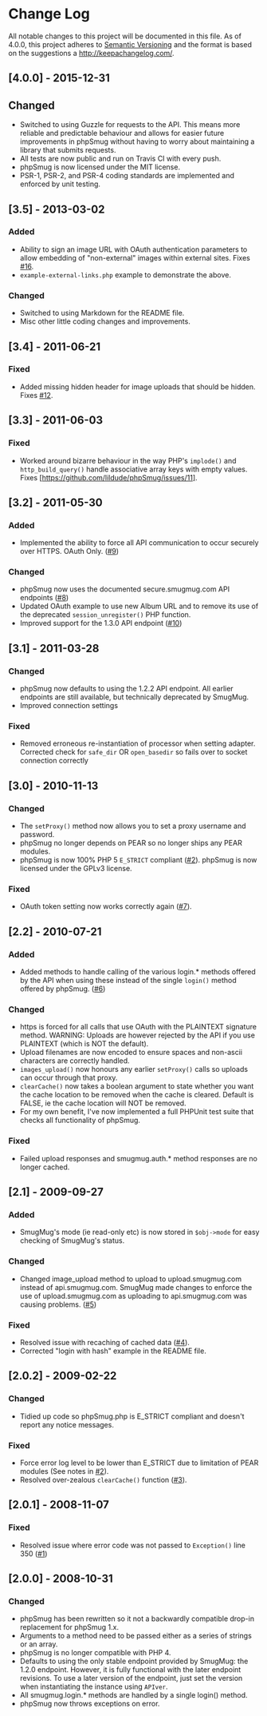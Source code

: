 # Change Log
All notable changes to this project will be documented in this file.
As of 4.0.0, this project adheres to [Semantic Versioning](http://semver.org/) and the format is based on the suggestions a <http://keepachangelog.com/>.

## [4.0.0] - 2015-12-31
## Changed
- Switched to using Guzzle for requests to the API.  This means more reliable and predictable behaviour and allows for easier future improvements in phpSmug without having to worry about maintaining a library that submits requests.
- All tests are now public and run on Travis CI with every push.
- phpSmug is now licensed under the MIT license.
- PSR-1, PSR-2, and PSR-4 coding standards are implemented and enforced by unit testing.

## [3.5] - 2013-03-02
### Added
- Ability to sign an image URL with OAuth authentication parameters to allow embedding of "non-external" images within external sites. Fixes [#16](https://github.com/lildude/phpSmug/issues/16).
- `example-external-links.php` example to demonstrate the above.

### Changed
- Switched to using Markdown for the README file.
- Misc other little coding changes and improvements.

## [3.4] - 2011-06-21
### Fixed
- Added missing hidden header for image uploads that should be hidden. Fixes [#12](https://github.com/lildude/phpSmug/issues/12).

## [3.3] - 2011-06-03
### Fixed
- Worked around bizarre behaviour in the way PHP's `implode()` and `http_build_query()` handle associative array keys with empty values. Fixes [https://github.com/lildude/phpSmug/issues/11].

## [3.2] - 2011-05-30
### Added
- Implemented the ability to force all API communication to occur securely over HTTPS. OAuth Only. ([#9](https://github.com/lildude/phpSmug/issues/9))

### Changed
- phpSmug now uses the documented secure.smugmug.com API endpoints ([#8](https://github.com/lildude/phpSmug/issues/8))
- Updated OAuth example to use new Album URL and to remove its use of the deprecated `session_unregister()` PHP function.
- Improved support for the 1.3.0 API endpoint ([#10](https://github.com/lildude/phpSmug/issues/10))

## [3.1] - 2011-03-28
### Changed
- phpSmug now defaults to using the 1.2.2 API endpoint. All earlier endpoints are still available, but technically deprecated by SmugMug.
- Improved connection settings

### Fixed
- Removed erroneous re-instantiation of processor when setting adapter.
Corrected check for `safe_dir` OR `open_basedir` so fails over to socket connection correctly

## [3.0] - 2010-11-13
### Changed
- The `setProxy()` method now allows you to set a proxy username and password.
- phpSmug no longer depends on PEAR so no longer ships any PEAR modules.
- phpSmug is now 100% PHP 5 `E_STRICT` compliant ([#2](https://github.com/lildude/phpSmug/issues/2)).
phpSmug is now licensed under the GPLv3 license.

### Fixed
- OAuth token setting now works correctly again ([#7](https://github.com/lildude/phpSmug/issues/7)).

## [2.2] - 2010-07-21
### Added
- Added methods to handle calling of the various login.* methods offered by the API when using these instead of the single `login()` method offered by phpSmug. ([#6](https://github.com/lildude/phpSmug/issues/6))

### Changed
- https is forced for all calls that use OAuth with the PLAINTEXT signature method. WARNING: Uploads are however rejected by the API if you use PLAINTEXT (which is NOT the default).
- Upload filenames are now encoded to ensure spaces and non-ascii characters are correctly handled.
- `images_upload()` now honours any earlier `setProxy()` calls so uploads can occur through that proxy.
- `clearCache()` now takes a boolean argument to state whether you want the cache location to be removed when the cache is cleared. Default is FALSE, ie the cache location will NOT be removed.
- For my own benefit, I've now implemented a full PHPUnit test suite that checks all functionality of phpSmug.

### Fixed
- Failed upload responses and smugmug.auth.* method responses are no longer cached.

## [2.1] - 2009-09-27
### Added
- SmugMug's mode (ie read-only etc) is now stored in `$obj->mode` for easy checking of SmugMug's status.

### Changed
- Changed image_upload method to upload to upload.smugmug.com instead of api.smugmug.com. SmugMug made changes to enforce the use of upload.smugmug.com as uploading to api.smugmug.com was causing problems. ([#5](https://github.com/lildude/phpSmug/issues/))

### Fixed
- Resolved issue with recaching of cached data ([#4](https://github.com/lildude/phpSmug/issues/4)).
- Corrected "login with hash" example in the README file.

## [2.0.2] - 2009-02-22
### Changed
- Tidied up code so phpSmug.php is E_STRICT compliant and doesn't report any notice messages.

### Fixed
- Force error log level to be lower than E_STRICT due to limitation of PEAR modules (See notes in [#2](https://github.com/lildude/phpSmug/issues/2)).
- Resolved over-zealous `clearCache()` function ([#3](https://github.com/lildude/phpSmug/issues/3)).

## [2.0.1] - 2008-11-07
### Fixed
- Resolved issue where error code was not passed to `Exception()` line 350 ([#1](https://github.com/lildude/phpSmug/issues/1))

## [2.0.0] - 2008-10-31
### Changed
- phpSmug has been rewritten so it not a backwardly compatible drop-in replacement for phpSmug 1.x.
- Arguments to a method need to be passed either as a series of strings or an array.
- phpSmug is no longer compatible with PHP 4.
- Defaults to using the only stable endpoint provided by SmugMug: the 1.2.0 endpoint. However, it is fully functional with the later endpoint revisions. To use a later version of the endpoint, just set the version when instantiating the instance using `APIver`.
- All smugmug.login.* methods are handled by a single login() method.
- phpSmug now throws exceptions on error.
